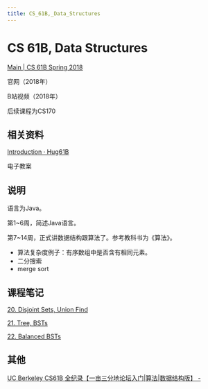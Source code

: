 ```yaml
---
title: CS_61B,_Data_Structures
---
```


# CS 61B, Data Structures

[Main | CS 61B Spring 2018](https://sp18.datastructur.es/)

官网（2018年）

[](https://www.bilibili.com/video/av40629353)

B站视频（2018年）

后续课程为CS170

## 相关资料

[Introduction · Hug61B](https://joshhug.gitbooks.io/hug61b/)

电子教案

## 说明

语言为Java。

第1~6周，简述Java语言。

第7~14周，正式讲数据结构跟算法了。参考教科书为《算法》。

- 算法复杂度例子：有序数组中是否含有相同元素。
- 二分搜索
- merge sort

## 课程笔记

[20. Disjoint Sets, Union Find](CS%2061B,%20Data%20Structures/20%20Disjoint%20Sets,%20Union%20Find%20c73cb6ecf6324dcc8fd88544854c9bbf.md)

[21. Tree, BSTs](CS%2061B,%20Data%20Structures/21%20Tree,%20BSTs%20eea32a80e60e4f4f8e0723b31140930d.md)

[22. Balanced BSTs](CS%2061B,%20Data%20Structures/22%20Balanced%20BSTs%2024e693bc6ca04a3d9ab91bba9559bba3.md)

## 其他

[UC Berkeley CS61B 全纪录【一亩三分地论坛入门|算法|数据结构版】 -](https://www.1point3acres.com/bbs/thread-466137-1-1.html)